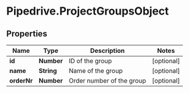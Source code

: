 # Pipedrive.ProjectGroupsObject

## Properties

Name | Type | Description | Notes
------------ | ------------- | ------------- | -------------
**id** | **Number** | ID of the group | [optional] 
**name** | **String** | Name of the group | [optional] 
**orderNr** | **Number** | Order number of the group | [optional] 


